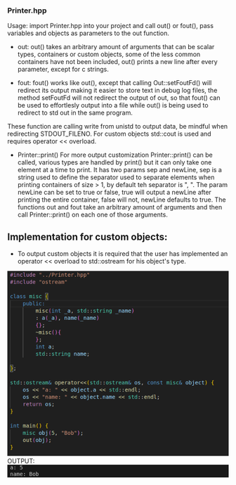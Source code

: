 ### Printer.hpp

  Usage: import Printer.hpp into your project and call out() or fout(), pass variables and objects as parameters to the out function.
  
  - out:
  out() takes an arbitrary amount of arguments that can be scalar types, containers or custom objects, some of the less common containers have not been included, out() prints a new line after every parameter, except for c strings.
  
  - fout:
  fout() works like out(), except that calling Out::setFoutFd() will redirect its output making it easier to store text in debug log files, the method setFoutFd will not redirect the output of out, so that fout() can be used to effortlesly output into a file while out() is being used to redirect to std out in the same program.

  These function are calling write from unistd to output data, be mindful when redirecting STDOUT_FILENO.
  For custom objects std::cout is used and requires operator << overload.

  - Printer::print()
  For more output customization Printer::print() can be called, various types are handled by print() but it can only take one element at a time to print. It has two params sep and newLine, sep is a string used to define the separator used to separate elements when printing containers of size > 1, by default teh separator is ", ". The param newLine can be set to true or false, true will output a newLine after printing the entire container, false will not, newLine defaults to true. The functions out and fout take an arbitrary amount of arguments and then call Printer::print() on each one of those arguments.

## Implementation for custom objects:

- To output custom objects it is required that the user has implemented an operator << overload to std::ostream for his object's type.

![alt text](imgs/custom_object.png)
OUTPUT:
![alt text](imgs/custom_object_result.png)

